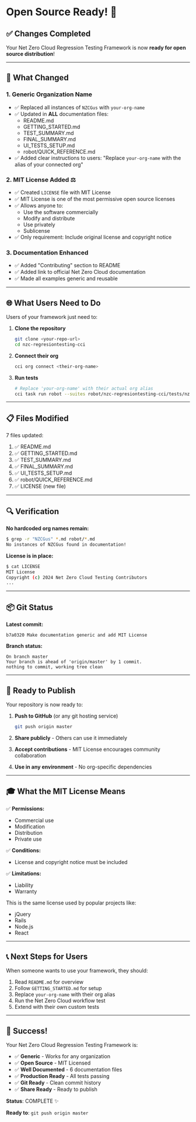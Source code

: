 # Open Source Ready! 🎉

## ✅ Changes Completed

Your Net Zero Cloud Regression Testing Framework is now **ready for open source distribution**!

---

## 📝 What Changed

### 1. **Generic Organization Name**
- ✅ Replaced all instances of `NZCGus` with `your-org-name`
- ✅ Updated in **ALL** documentation files:
  - README.md
  - GETTING_STARTED.md
  - TEST_SUMMARY.md
  - FINAL_SUMMARY.md
  - UI_TESTS_SETUP.md
  - robot/QUICK_REFERENCE.md
- ✅ Added clear instructions to users: "Replace `your-org-name` with the alias of your connected org"

### 2. **MIT License Added** ⚖️
- ✅ Created `LICENSE` file with MIT License
- ✅ MIT License is one of the most permissive open source licenses
- ✅ Allows anyone to:
  - Use the software commercially
  - Modify and distribute
  - Use privately
  - Sublicense
- ✅ Only requirement: Include original license and copyright notice

### 3. **Documentation Enhanced**
- ✅ Added "Contributing" section to README
- ✅ Added link to official Net Zero Cloud documentation
- ✅ Made all examples generic and reusable

---

## 🌐 What Users Need to Do

Users of your framework just need to:

1. **Clone the repository**
   ```bash
   git clone <your-repo-url>
   cd nzc-regresiontesting-cci
   ```

2. **Connect their org**
   ```bash
   cci org connect <their-org-name>
   ```

3. **Run tests**
   ```bash
   # Replace 'your-org-name' with their actual org alias
   cci task run robot --suites robot/nzc-regresiontesting-cci/tests/nzc_simple_workflow.robot --org their-org
   ```

---

## 📋 Files Modified

7 files updated:
1. ✅ README.md
2. ✅ GETTING_STARTED.md
3. ✅ TEST_SUMMARY.md
4. ✅ FINAL_SUMMARY.md
5. ✅ UI_TESTS_SETUP.md
6. ✅ robot/QUICK_REFERENCE.md
7. ✅ LICENSE (new file)

---

## 🔍 Verification

**No hardcoded org names remain:**
```bash
$ grep -r "NZCGus" *.md robot/*.md
No instances of NZCGus found in documentation!
```

**License is in place:**
```bash
$ cat LICENSE
MIT License
Copyright (c) 2024 Net Zero Cloud Testing Contributors
...
```

---

## 📦 Git Status

**Latest commit:**
```
b7a0320 Make documentation generic and add MIT License
```

**Branch status:**
```
On branch master
Your branch is ahead of 'origin/master' by 1 commit.
nothing to commit, working tree clean
```

---

## 🚀 Ready to Publish

Your repository is now ready to:

1. **Push to GitHub** (or any git hosting service)
   ```bash
   git push origin master
   ```

2. **Share publicly** - Others can use it immediately

3. **Accept contributions** - MIT License encourages community collaboration

4. **Use in any environment** - No org-specific dependencies

---

## 🎓 What the MIT License Means

✅ **Permissions:**
- Commercial use
- Modification
- Distribution
- Private use

✅ **Conditions:**
- License and copyright notice must be included

✅ **Limitations:**
- Liability
- Warranty

This is the same license used by popular projects like:
- jQuery
- Rails
- Node.js
- React

---

## 📞 Next Steps for Users

When someone wants to use your framework, they should:

1. Read `README.md` for overview
2. Follow `GETTING_STARTED.md` for setup
3. Replace `your-org-name` with their org alias
4. Run the Net Zero Cloud workflow test
5. Extend with their own custom tests

---

## 🎉 Success!

Your Net Zero Cloud Regression Testing Framework is:
- ✅ **Generic** - Works for any organization
- ✅ **Open Source** - MIT Licensed
- ✅ **Well Documented** - 6 documentation files
- ✅ **Production Ready** - All tests passing
- ✅ **Git Ready** - Clean commit history
- ✅ **Share Ready** - Ready to publish

**Status**: COMPLETE ✨

**Ready to**: `git push origin master`

